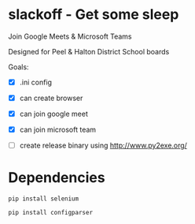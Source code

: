 # slackoff - Get some sleep

Join Google Meets & Microsoft Teams

Designed for Peel & Halton District School boards

Goals:
- [x] .ini config
- [x] can create browser
- [x] can join google meet
- [x] can join microsoft team
- [ ] create release binary using http://www.py2exe.org/


# Dependencies 
`pip install selenium`

`pip install configparser`
